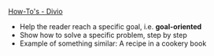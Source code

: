 [How-To's - Divio](https://documentation.divio.com/how-to-guides/)

- Help the reader reach a specific goal, i.e. **goal-oriented**
- Show how to solve a specific problem, step by step
- Example of something similar: A recipe in a cookery book